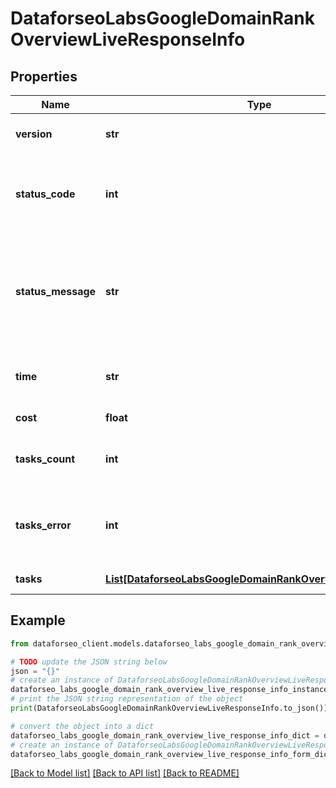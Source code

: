 # DataforseoLabsGoogleDomainRankOverviewLiveResponseInfo


## Properties

Name | Type | Description | Notes
------------ | ------------- | ------------- | -------------
**version** | **str** | the current version of the API | [optional] 
**status_code** | **int** | general status code you can find the full list of the response codes here | [optional] 
**status_message** | **str** | general informational message you can find the full list of general informational messages here | [optional] 
**time** | **str** | total execution time, seconds | [optional] 
**cost** | **float** | total tasks cost, USD | [optional] 
**tasks_count** | **int** | the number of tasks in the tasks array | [optional] 
**tasks_error** | **int** | the number of tasks in the tasks array returned with an error | [optional] 
**tasks** | [**List[DataforseoLabsGoogleDomainRankOverviewLiveTaskInfo]**](DataforseoLabsGoogleDomainRankOverviewLiveTaskInfo.md) | array of tasks | [optional] 

## Example

```python
from dataforseo_client.models.dataforseo_labs_google_domain_rank_overview_live_response_info import DataforseoLabsGoogleDomainRankOverviewLiveResponseInfo

# TODO update the JSON string below
json = "{}"
# create an instance of DataforseoLabsGoogleDomainRankOverviewLiveResponseInfo from a JSON string
dataforseo_labs_google_domain_rank_overview_live_response_info_instance = DataforseoLabsGoogleDomainRankOverviewLiveResponseInfo.from_json(json)
# print the JSON string representation of the object
print(DataforseoLabsGoogleDomainRankOverviewLiveResponseInfo.to_json())

# convert the object into a dict
dataforseo_labs_google_domain_rank_overview_live_response_info_dict = dataforseo_labs_google_domain_rank_overview_live_response_info_instance.to_dict()
# create an instance of DataforseoLabsGoogleDomainRankOverviewLiveResponseInfo from a dict
dataforseo_labs_google_domain_rank_overview_live_response_info_form_dict = dataforseo_labs_google_domain_rank_overview_live_response_info.from_dict(dataforseo_labs_google_domain_rank_overview_live_response_info_dict)
```
[[Back to Model list]](../README.md#documentation-for-models) [[Back to API list]](../README.md#documentation-for-api-endpoints) [[Back to README]](../README.md)


